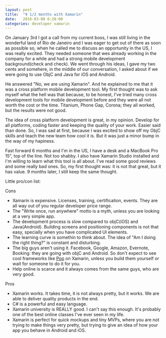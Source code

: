 ```yaml
---
layout: post
title:  "9 1/2 months with Xamarin"
date:   2016-03-08 6:28:00
categories: developer xamarin
---
```

On January 3rd I got a call from my current boss, I was still living in the wonderful land of Rio de Janeiro and I was eager to get out of there as soon as possible so, when he called me to discuss an opportunity in the US, I was really excited. They needed someone that wes already working in the company for a while and had a strong mobile development background(check and check). We went through his ideas, I gave my two cents and somehere, in the middle of our conversation, I asked about if we were going to use ObjC and Java for iOS and Android.

He answered "No, we are using Xamarin". And he explained to me that it was a cross platform mobile development tool. My first thought was to ask myself what the hell was that because, to be honest, I've tried many cross development tools for mobile development before and they were all not worth the cost or the time. Titanium, Phone Gap, Corona; they all worked, but the results were not good.

The idea of cross platform development is great, in my opinion. Develop for all platforms, coding faster and keeping the quality of your work. Easier said than done. So, I was sad at first, because I was excited to show off my ObjC skills and teach the new team how cool it is. But it was just a minor bump in the way of my hapiness.

Fast forward 6 months and I'm in the US, I have a desk and a MacBook Pro 15", top of the line. Not too shabby. I also have Xamarin Studio installed and I'm willing to learn what this tool is all about. I've read some good reviews and some really bad ones. So, my first thought was: it is not that great, but it has value. 9 months later, I still keep the same thought.

Little pro/con list:

Cons

-	Xamarin is expensive. Licenses, training, certification, events. They are all way out of you regular developer price range.
-	The "Write once, run anywhere" motto is a myth, unless you are looking at a very simple app. 
-	The development process is slow compared to objC(iOS) and Java(Android). Building screens and positioning components is not that easy, specially when you have complicated UI elements.
-	The learning curve is somethin to think about. The idea  of "Am I doing the right thing?" is constant and disturbing.
-	The big guys aren't using it. Facebook, Google, Amazon, Evernote, Booking: they are going with objC and Android. So don't expect to see cool frameworks like [Pop][pop-url] on Xamarin, unless you build them yourself or wait for someone to do it for you.
-	Help online is scarce and it always comes from the same guys, who are very good.

Pros

-	Xamarin works. It takes time, it is not always pretty, but it works. We are able to deliver quality products in the end.
-	C# is a powerful and easy language.
-	Xamarin university is REALLY good. I can't say this enough. It's probably one of the best online classes I've ever seen in my life.
-	Xamarin is perfect for quick mockups and tiny MVPs, where you are not trying to make things very pretty, but trying to give an idea of how your app you behave in Android and iOS.


[pop-url]: https://github.com/facebook/pop
